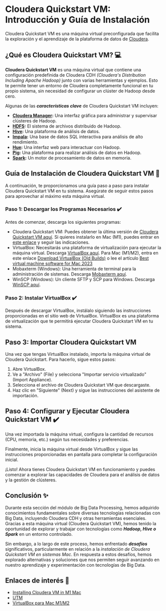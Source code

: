 # Cloudera Quickstart VM: Introducción y Guía de Instalación

Cloudera Quickstart VM es una máquina virtual preconfigurada que facilita la exploración y el aprendizaje de la plataforma de datos de [Cloudera](https://es.cloudera.com/products.html).

## ¿Qué es Cloudera Quickstart VM? 💻

**Cloudera Quickstart VM** es una máquina virtual que contiene una configuración predefinida de Cloudera CDH *(Cloudera's Distribution Including Apache Hadoop)* junto con varias herramientas y ejemplos. Esto te permite tener un entorno de Cloudera completamente funcional en tu propio sistema, sin necesidad de configurar un clúster de Hadoop desde cero.

Algunas de las ***características clave*** de Cloudera Quickstart VM incluyen:

- **[Cloudera Manager](https://www.cloudera.com/products/product-components/cloudera-manager.html):** Una interfaz gráfica para administrar y supervisar clústeres de Hadoop.
- **[HDFS](https://hadoop.apache.org/docs/r1.2.1/hdfs_design.html):** El sistema de archivos distribuido de Hadoop.
- **[Hive](https://hive.apache.org/):** Una plataforma de análisis de datos.
- **[Impala](https://es.wikipedia.org/wiki/Cloudera_Impala):** Una base de datos SQL interactiva para análisis de alto rendimiento.
- **[Hue](https://gethue.com/):** Una interfaz web para interactuar con Hadoop.
- **[Pig](https://pig.apache.org/):** Una plataforma para realizar análisis de datos en Hadoop.
- **[Spark](https://spark.apache.org/):** Un motor de procesamiento de datos en memoria.

## Guía de Instalación de Cloudera Quickstart VM 📄

A continuación, te proporcionamos una guía paso a paso para instalar Cloudera Quickstart VM en tu sistema. Asegúrate de seguir estos pasos para aprovechar al máximo esta máquina virtual.

### Paso 1: Descargar los Programas Necesarios ✔️

Antes de comenzar, descarga los siguientes programas:

- Cloudera Quickstart VM: Puedes obtener la última versión de [Cloudera Quickstart VM aquí](https://www.cloudera.com/downloads/quickstart_vms/5-15.html). Si quieres instalarlo en Mac (M1), puedes entrar en [este enlace](https://community.cloudera.com/t5/Support-Questions/Installing-Cloudera-VM-in-M1-Mac/m-p/322909) y seguir las indicaciones. 
- VirtualBox: Necesitarás una plataforma de virtualización para ejecutar la máquina virtual. Descarga [VirtualBox aquí](https://www.virtualbox.org/). Para Mac (M1/M2), entra en este enlace [Download VirtualBox (Old Builds)](https://www.virtualbox.org/wiki/Download_Old_Builds_7_0) o lee el artículo [Best virtual machine software for Mac 2023](https://www.macworld.com/article/668848/best-virtual-machine-software-for-mac.html) 
- Mobaxterm (Windows): Una herramienta de terminal para la administración de sistemas. Descarga [Mobaxterm aquí](https://mobaxterm.mobatek.net/download.html).
- WinSCP (Windows): Un cliente SFTP y SCP para Windows. Descarga [WinSCP aquí](https://winscp.net/eng/download.php).

### Paso 2: Instalar VirtualBox ✔️

Después de descargar VirtualBox, instálalo siguiendo las instrucciones proporcionadas en el sitio web de VirtualBox. VirtualBox es una plataforma de virtualización que te permitirá ejecutar Cloudera Quickstart VM en tu sistema.

## Paso 3: Importar Cloudera Quickstart VM

Una vez que tengas VirtualBox instalado, importa la máquina virtual de Cloudera Quickstart. Para hacerlo, sigue estos pasos:

1. Abre VirtualBox.
2. Ve a "Archivo" (File) y selecciona "Importar servicio virtualizado" (Import Appliance).
3. Selecciona el archivo de Cloudera Quickstart VM que descargaste.
4. Haz clic en "Siguiente" (Next) y sigue las instrucciones del asistente de importación.

## Paso 4: Configurar y Ejecutar Cloudera Quickstart VM ✔️

Una vez importada la máquina virtual, configura la cantidad de recursos (CPU, memoria, etc.) según tus necesidades y preferencias.

Finalmente, inicia la máquina virtual desde VirtualBox y sigue las instrucciones proporcionadas en pantalla para completar la configuración inicial.

¡Listo! Ahora tienes Cloudera Quickstart VM en funcionamiento y puedes comenzar a explorar las capacidades de Cloudera para el análisis de datos y la gestión de clústeres.

## Conclusión ✨

Durante esta sección del módulo de Big Data Processing, hemos adquirido conocimientos fundamentales sobre diversas tecnologías relacionadas con Big Data, incluyendo Cloudera CDH y otras herramientas esenciales. Gracias a esta máquina virtual (Cloudera Quickstart VM), hemos tenido la oportunidad de explorar y trabajar con tecnologías como ***Hadoop, Hive o Spark*** en un entorno controlado.

Sin embargo, a lo largo de este proceso, hemos enfrentado ***desafíos*** significativos, particularmente en relación a la *instalación de Cloudera Quickstart VM en sistemas Mac*. En respuesta a estos desafíos, hemos explorado alternativas y soluciones que nos permiten seguir avanzando en nuestro aprendizaje y experimentación con tecnologías de Big Data.

## Enlaces de interés 🔗

- [Installing Cloudera VM in M1 Mac](https://community.cloudera.com/t5/Support-Questions/Installing-Cloudera-VM-in-M1-Mac/m-p/322909)
- [UTM](https://mac.getutm.app/)
- [VirtualBox para Mac M1/M2](https://www.virtualbox.org/wiki/Download_Old_Builds_7_0)